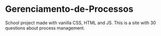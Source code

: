 # Gerenciamento-de-Processos
School project made with vanilla CSS, HTML and JS. This is a site with 30 questions about process management. 

